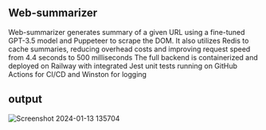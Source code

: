 ## Web-summarizer
Web-summarizer generates summary of a given URL using a fine-tuned GPT-3.5 model and Puppeteer to scrape the DOM. It also utilizes Redis to cache summaries, reducing overhead costs and improving request speed from 4.4 seconds to 500 milliseconds The full backend is containerized and deployed on Railway with integrated Jest unit tests running on GitHub Actions for CI/CD and Winston for logging

## output
![Screenshot 2024-01-13 135704](https://github.com/iAdtya/Web-summarizer/assets/93979441/1d17b607-12c3-4041-aa5c-683f43dac78d)
